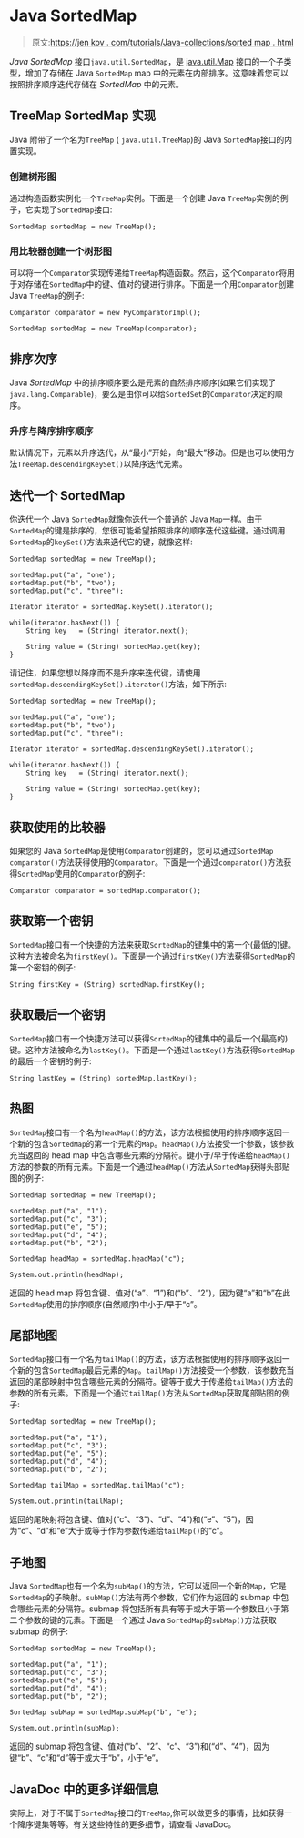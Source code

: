 # Java SortedMap

> 原文:[https://jen kov . com/tutorials/Java-collections/sorted map . html](https://jenkov.com/tutorials/java-collections/sortedmap.html)

*Java* *SortedMap* 接口`java.util.SortedMap`，是 [java.util.Map](map.html) 接口的一个子类型，增加了存储在 Java `SortedMap` map 中的元素在内部排序。这意味着您可以按照排序顺序迭代存储在 *SortedMap* 中的元素。

## TreeMap SortedMap 实现

Java 附带了一个名为`TreeMap` ( `java.util.TreeMap`)的 Java `SortedMap`接口的内置实现。

### 创建树形图

通过构造函数实例化一个`TreeMap`实例。下面是一个创建 Java `TreeMap`实例的例子，它实现了`SortedMap`接口:

```
SortedMap sortedMap = new TreeMap();

```

### 用比较器创建一个树形图

可以将一个`Comparator`实现传递给`TreeMap`构造函数。然后，这个`Comparator`将用于对存储在`SortedMap`中的键、值对的键进行排序。下面是一个用`Comparator`创建 Java `TreeMap`的例子:

```
Comparator comparator = new MyComparatorImpl();

SortedMap sortedMap = new TreeMap(comparator);

```

## 排序次序

Java *SortedMap* 中的排序顺序要么是元素的自然排序顺序(如果它们实现了`java.lang.Comparable`)，要么是由你可以给`SortedSet`的`Comparator`决定的顺序。

### 升序与降序排序顺序

默认情况下，元素以升序迭代，从“最小”开始，向“最大”移动。但是也可以使用方法`TreeMap.descendingKeySet()`以降序迭代元素。

## 迭代一个 SortedMap

你迭代一个 Java `SortedMap`就像你迭代一个普通的 Java `Map`一样。由于`SortedMap`的键是排序的，您很可能希望按照排序的顺序迭代这些键。通过调用`SortedMap`的`keySet()`方法来迭代它的键，就像这样:

```
SortedMap sortedMap = new TreeMap();

sortedMap.put("a", "one");
sortedMap.put("b", "two");
sortedMap.put("c", "three");

Iterator iterator = sortedMap.keySet().iterator();

while(iterator.hasNext()) {
    String key   = (String) iterator.next();

    String value = (String) sortedMap.get(key);
}

```

请记住，如果您想以降序而不是升序来迭代键，请使用`sortedMap.descendingKeySet().iterator()`方法，如下所示:

```
SortedMap sortedMap = new TreeMap();

sortedMap.put("a", "one");
sortedMap.put("b", "two");
sortedMap.put("c", "three");

Iterator iterator = sortedMap.descendingKeySet().iterator();

while(iterator.hasNext()) {
    String key   = (String) iterator.next();

    String value = (String) sortedMap.get(key);
}

```

## 获取使用的比较器

如果您的 Java `SortedMap`是使用`Comparator`创建的，您可以通过`SortedMap` `comparator()`方法获得使用的`Comparator`。下面是一个通过`comparator()`方法获得`SortedMap`使用的`Comparator`的例子:

```
Comparator comparator = sortedMap.comparator();

```

## 获取第一个密钥

`SortedMap`接口有一个快捷的方法来获取`SortedMap`的键集中的第一个(最低的)键。这种方法被命名为`firstKey()`。下面是一个通过`firstKey()`方法获得`SortedMap`的第一个密钥的例子:

```
String firstKey = (String) sortedMap.firstKey();

```

## 获取最后一个密钥

`SortedMap`接口有一个快捷方法可以获得`SortedMap`的键集中的最后一个(最高的)键。这种方法被命名为`lastKey()`。下面是一个通过`lastKey()`方法获得`SortedMap`的最后一个密钥的例子:

```
String lastKey = (String) sortedMap.lastKey();

```

## 热图

`SortedMap`接口有一个名为`headMap()`的方法，该方法根据使用的排序顺序返回一个新的包含`SortedMap`的第一个元素的`Map`。`headMap()`方法接受一个参数，该参数充当返回的 head map 中包含哪些元素的分隔符。键小于/早于传递给`headMap()`方法的参数的所有元素。下面是一个通过`headMap()`方法从`SortedMap`获得头部贴图的例子:

```
SortedMap sortedMap = new TreeMap();

sortedMap.put("a", "1");
sortedMap.put("c", "3");
sortedMap.put("e", "5");
sortedMap.put("d", "4");
sortedMap.put("b", "2");

SortedMap headMap = sortedMap.headMap("c");

System.out.println(headMap);

```

返回的 head map 将包含键、值对(“a”、“1”)和(“b”、“2”)，因为键“a”和“b”在此`SortedMap`使用的排序顺序(自然顺序)中小于/早于“c”。

## 尾部地图

`SortedMap`接口有一个名为`tailMap()`的方法，该方法根据使用的排序顺序返回一个新的包含`SortedMap`最后元素的`Map`。`tailMap()`方法接受一个参数，该参数充当返回的尾部映射中包含哪些元素的分隔符。键等于或大于传递给`tailMap()`方法的参数的所有元素。下面是一个通过`tailMap()`方法从`SortedMap`获取尾部贴图的例子:

```
SortedMap sortedMap = new TreeMap();

sortedMap.put("a", "1");
sortedMap.put("c", "3");
sortedMap.put("e", "5");
sortedMap.put("d", "4");
sortedMap.put("b", "2");

SortedMap tailMap = sortedMap.tailMap("c");

System.out.println(tailMap);

```

返回的尾映射将包含键、值对(“c”、“3”)、“d”、“4”)和(“e”、“5”)，因为“c”、“d”和“e”大于或等于作为参数传递给`tailMap()`的“c”。

## 子地图

Java `SortedMap`也有一个名为`subMap()`的方法，它可以返回一个新的`Map`，它是`SortedMap`的子映射。`subMap()`方法有两个参数，它们作为返回的 submap 中包含哪些元素的分隔符。submap 将包括所有具有等于或大于第一个参数且小于第二个参数的键的元素。下面是一个通过 Java `SortedMap`的`subMap()`方法获取 submap 的例子:

```
SortedMap sortedMap = new TreeMap();

sortedMap.put("a", "1");
sortedMap.put("c", "3");
sortedMap.put("e", "5");
sortedMap.put("d", "4");
sortedMap.put("b", "2");

SortedMap subMap = sortedMap.subMap("b", "e");

System.out.println(subMap);

```

返回的 submap 将包含键、值对(“b”、“2”、“c”、“3”)和(“d”、“4”)，因为键“b”、“c”和“d”等于或大于“b”，小于“e”。

## JavaDoc 中的更多详细信息

实际上，对于不属于`SortedMap`接口的`TreeMap`,你可以做更多的事情，比如获得一个降序键集等等。有关这些特性的更多细节，请查看 JavaDoc。